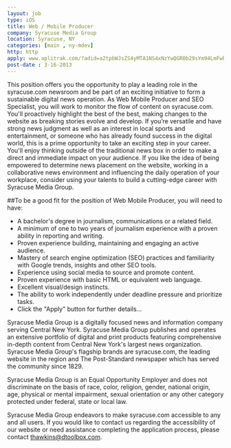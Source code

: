 ```yaml
---
layout: job
type: iOS
title: Web / Mobile Producer
company: Syracuse Media Group
location: Syracuse, NY
categories: [main , ny-mdev]
http: http
apply: www.aplitrak.com/?adid=a2tpbWJsZS4yMTA1NS4xNzYwQGR0b29sYm94LmFwbGl0cmFrLmNvbQ
post-date : 3-16-2013
---
```


This position offers you the opportunity to play a leading role in the syracuse.com newsroom and be part of an exciting initiative to form a sustainable digital news operation. As Web Mobile Producer and SEO Specialist, you will work to monitor the flow of content on syracuse.com. You'll proactively highlight the best of the best, making changes to the website as breaking stories evolve and develop. If you’re versatile and have strong news judgment as well as an interest in local sports and entertainment, or someone who has already found success in the digital world, this is a prime opportunity to take an exciting step in your career. You'll enjoy thinking outside of the traditional news box in order to make a direct and immediate impact on your audience. If you like the idea of being empowered to determine news placement on the website, working in a collaborative news environment and influencing the daily operation of your workplace, consider using your talents to build a cutting-edge career with Syracuse Media Group.

##To be a good fit for the position of Web Mobile Producer, you will need to have:

* A bachelor's degree in journalism, communications or a related field.
* A minimum of one to two years of journalism experience with a proven ability in reporting and writing.
* Proven experience building, maintaining and engaging an active audience.
* Mastery of search engine optimization (SEO) practices and familiarity with Google trends, insights and other SEO tools.
* Experience using social media to source and promote content.
* Proven experience with basic HTML or equivalent web language.
* Excellent visual/design instincts.
* The ability to work independently under deadline pressure and prioritize tasks.
* Click the "Apply" button for further details...

Syracuse Media Group is a digitally focused news and information company serving Central New York. Syracuse Media Group publishes and operates an extensive portfolio of digital and print products featuring comprehensive in-depth content from Central New York's largest news organization. Syracuse Media Group's flagship brands are syracuse.com, the leading website in the region and The Post-Standard newspaper which has served the community since 1829.

Syracuse Media Group is an Equal Opportunity Employer and does not discriminate on the basis of race, color, religion, gender, national origin, age, physical or mental impairment, sexual orientation or any other category protected under federal, state or local law.

Syracuse Media Group endeavors to make syracuse.com accessible to any and all users. If you would like to contact us regarding the accessibility of our website or need assistance completing the application process, please contact thawkins@dtoolbox.com.